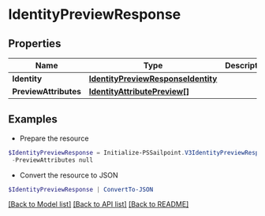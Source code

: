 # IdentityPreviewResponse
## Properties

Name | Type | Description | Notes
------------ | ------------- | ------------- | -------------
**Identity** | [**IdentityPreviewResponseIdentity**](IdentityPreviewResponseIdentity.md) |  | [optional] 
**PreviewAttributes** | [**IdentityAttributePreview[]**](IdentityAttributePreview.md) |  | [optional] 

## Examples

- Prepare the resource
```powershell
$IdentityPreviewResponse = Initialize-PSSailpoint.V3IdentityPreviewResponse  -Identity null `
 -PreviewAttributes null
```

- Convert the resource to JSON
```powershell
$IdentityPreviewResponse | ConvertTo-JSON
```

[[Back to Model list]](../README.md#documentation-for-models) [[Back to API list]](../README.md#documentation-for-api-endpoints) [[Back to README]](../README.md)

